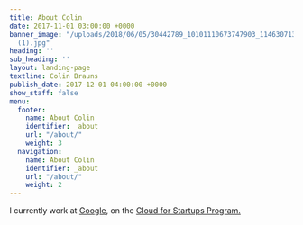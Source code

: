```yaml
---
title: About Colin
date: 2017-11-01 03:00:00 +0000
banner_image: "/uploads/2018/06/05/30442789_10101110673747903_1146307134711922688_o
  (1).jpg"
heading: ''
sub_heading: ''
layout: landing-page
textline: Colin Brauns
publish_date: 2017-12-01 04:00:00 +0000
show_staff: false
menu:
  footer:
    name: About Colin
    identifier: _about
    url: "/about/"
    weight: 3
  navigation:
    name: About Colin
    identifier: _about
    url: "/about/"
    weight: 2
---
```

I currently work at [Google](https://www.google.com/), on the [Cloud for Startups Program.](https://cloud.google.com/developers/startups/)